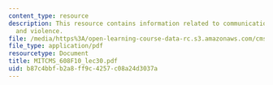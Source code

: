 ```yaml
---
content_type: resource
description: This resource contains information related to communication breakdown
  and violence.
file: /media/https%3A/open-learning-course-data-rc.s3.amazonaws.com/cms-608-game-design-fall-2010/b87c4bbfb2a8ff9c4257c08a24d3037a_MITCMS_608F10_lec30.pdf
file_type: application/pdf
resourcetype: Document
title: MITCMS_608F10_lec30.pdf
uid: b87c4bbf-b2a8-ff9c-4257-c08a24d3037a
---
```

